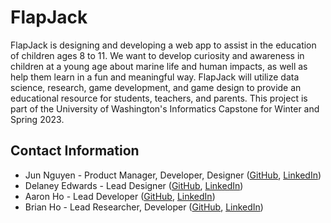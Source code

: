 # FlapJack

FlapJack is designing and developing a web app to assist in the education of children ages 8 to 11. We want to develop curiosity and awareness in children at a young age about marine life and human impacts, as well as help them learn in a fun and meaningful way. FlapJack will utilize data science, research, game development, and game design to provide an educational resource for students, teachers, and parents. This project is part of the University of Washington's Informatics Capstone for Winter and Spring 2023.

## Contact Information
- Jun Nguyen - Product Manager, Developer, Designer ([GitHub](https://github.com/soshikun), [LinkedIn]())
- Delaney Edwards - Lead Designer ([GitHub](https://github.com/delaneyedwards), [LinkedIn]())
- Aaron Ho - Lead Developer ([GitHub](https://github.com/AaronHoUW), [LinkedIn](https://www.linkedin.com/in/aaron-ho-ba00a1196))
- Brian Ho - Lead Researcher, Developer ([GitHub](https://github.com/btho1), [LinkedIn](https://www.linkedin.com/in/brian-ho-967a0923b))